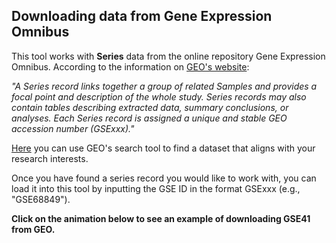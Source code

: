 ## Downloading data from Gene Expression Omnibus

This tool works with **Series** data from the online repository Gene Expression Omnibus. According to the information on <a href="https://www.ncbi.nlm.nih.gov/geo/info/overview.html" target="_blank">GEO's website</a>:

*"A Series record links together a group of related Samples and provides a focal point and description of the whole study. Series records may also contain tables describing extracted data, summary conclusions, or analyses. Each Series record is assigned a unique and stable GEO accession number (GSExxx)."*

<a href="https://www.ncbi.nlm.nih.gov/gds/" target="_blank">Here</a> you can use GEO's search tool to find a dataset that aligns with your research interests.

Once you have found a series record you would like to work with, you can load it into this tool by inputting the GSE ID in the format GSExxx (e.g., "GSE68849").
    
**Click on the animation below to see an example of downloading GSE41 from GEO.**
